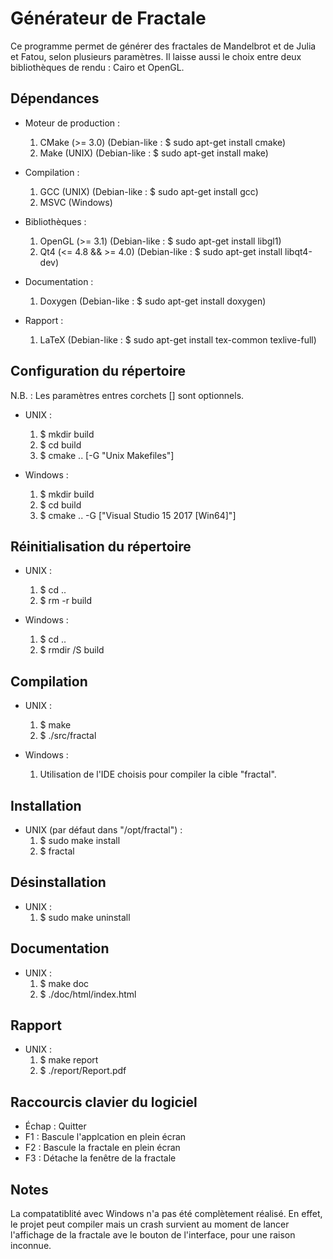# Générateur de Fractale

Ce programme permet de générer des fractales de Mandelbrot et de Julia et Fatou,
selon plusieurs paramètres. Il laisse aussi le choix entre deux bibliothèques
de rendu : Cairo et OpenGL.

## Dépendances

* Moteur de production :
  1. CMake (>= 3.0) (Debian-like : $ sudo apt-get install cmake)
  2. Make (UNIX) (Debian-like : $ sudo apt-get install make)

* Compilation :
  1. GCC (UNIX) (Debian-like : $ sudo apt-get install gcc)
  2. MSVC (Windows)

* Bibliothèques :
  1. OpenGL (>= 3.1) (Debian-like : $ sudo apt-get install libgl1)
  2. Qt4 (<= 4.8 && >= 4.0) (Debian-like : $ sudo apt-get install libqt4-dev)

* Documentation :
  1. Doxygen (Debian-like : $ sudo apt-get install doxygen)

* Rapport :
  1. LaTeX (Debian-like : $ sudo apt-get install tex-common texlive-full)

## Configuration du répertoire

N.B. : Les paramètres entres corchets [] sont optionnels.

* UNIX :
  1. $ mkdir build
  2. $ cd build
  3. $ cmake .. [-G "Unix Makefiles"]

* Windows :
  1. $ mkdir build
  2. $ cd build
  3. $ cmake .. -G ["Visual Studio 15 2017 [Win64]"]

## Réinitialisation du répertoire

* UNIX :
  1. $ cd ..
  2. $ rm -r build

* Windows :
  1. $ cd ..
  2. $ rmdir /S build

## Compilation

* UNIX :
  1. $ make
  2. $ ./src/fractal

* Windows :
  1. Utilisation de l'IDE choisis pour compiler la cible "fractal".

## Installation

* UNIX (par défaut dans "/opt/fractal") :
  1. $ sudo make install
  2. $ fractal

## Désinstallation

* UNIX :
  1. $ sudo make uninstall

## Documentation

* UNIX :
  1. $ make doc
  2. $ ./doc/html/index.html

## Rapport

* UNIX :
  1. $ make report
  2. $ ./report/Report.pdf

## Raccourcis clavier du logiciel

* Échap : Quitter
* F1 : Bascule l'applcation en plein écran
* F2 : Bascule la fractale en plein écran
* F3 : Détache la fenêtre de la fractale

## Notes

La compatatiblité avec Windows n'a pas été complètement réalisé. En effet, le
projet peut compiler mais un crash survient au moment de lancer l'affichage de
la fractale ave le bouton de l'interface, pour une raison inconnue.
